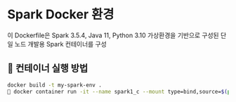 # Spark Docker 환경

이 Dockerfile은 Spark 3.5.4, Java 11, Python 3.10 가상환경을 기반으로 구성된 단일 노드 개발용 Spark 컨테이너를 구성

## 🐳 컨테이너 실행 방법

```bash
docker build -t my-spark-env .
 docker container run -it --name spark1_c --mount type=bind,source=$(pwd),destination=/opt/workspace/ my-spark-env
```